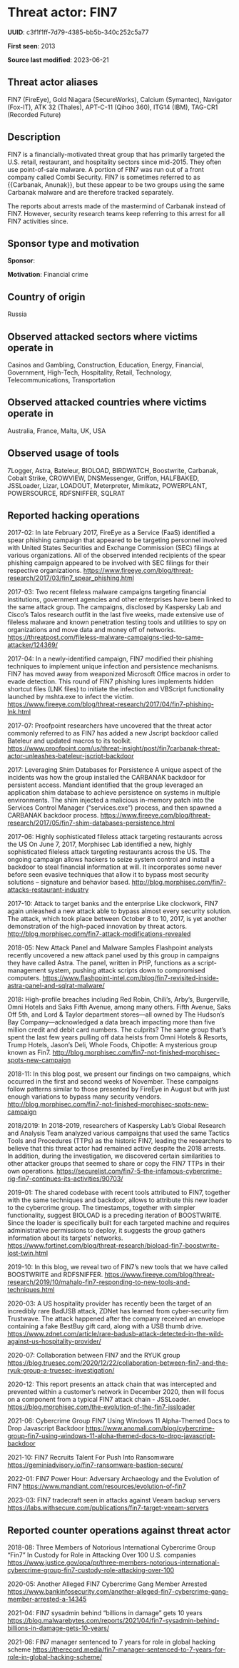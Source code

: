 # Threat actor: FIN7

**UUID**: c3f1f1ff-7d79-4385-bb5b-340c252c5a77

**First seen**: 2013

**Source last modified**: 2023-06-21

## Threat actor aliases

FIN7 (FireEye), Gold Niagara (SecureWorks), Calcium (Symantec), Navigator (Fox-IT), ATK 32 (Thales), APT-C-11 (Qihoo 360), ITG14 (IBM), TAG-CR1 (Recorded Future)

## Description

FIN7 is a financially-motivated threat group that has primarily targeted the U.S. retail, restaurant, and hospitality sectors since mid-2015. They often use point-of-sale malware. A portion of FIN7 was run out of a front company called Combi Security. FIN7 is sometimes referred to as {{Carbanak, Anunak}}, but these appear to be two groups using the same Carbanak malware and are therefore tracked separately.

The reports about arrests made of the mastermind of Carbanak instead of FIN7. However, security research teams keep referring to this arrest for all FIN7 activities since.

## Sponsor type and motivation

**Sponsor**: 

**Motivation**: Financial crime


## Country of origin

Russia

## Observed attacked sectors where victims operate in

Casinos and Gambling, Construction, Education, Energy, Financial, Government, High-Tech, Hospitality, Retail, Technology, Telecommunications, Transportation

## Observed attacked countries where victims operate in

Australia, France, Malta, UK, USA

## Observed usage of tools

7Logger, Astra, Bateleur, BIOLOAD, BIRDWATCH, Boostwrite, Carbanak, Cobalt Strike, CROWVIEW, DNSMessenger, Griffon, HALFBAKED, JSSLoader, Lizar, LOADOUT, Meterpreter, Mimikatz, POWERPLANT, POWERSOURCE, RDFSNIFFER, SQLRAT

## Reported hacking operations

2017-02: In late February 2017, FireEye as a Service (FaaS) identified a spear phishing campaign that appeared to be targeting personnel involved with United States Securities and Exchange Commission (SEC) filings at various organizations.
All of the observed intended recipients of the spear phishing campaign appeared to be involved with SEC filings for their respective organizations.
https://www.fireeye.com/blog/threat-research/2017/03/fin7_spear_phishing.html

2017-03: Two recent fileless malware campaigns targeting financial institutions, government agencies and other enterprises have been linked to the same attack group.
The campaigns, disclosed by Kaspersky Lab and Cisco’s Talos research outfit in the last five weeks, made extensive use of fileless malware and known penetration testing tools and utilities to spy on organizations and move data and money off of networks.
https://threatpost.com/fileless-malware-campaigns-tied-to-same-attacker/124369/

2017-04: In a newly-identified campaign, FIN7 modified their phishing techniques to implement unique infection and persistence mechanisms. FIN7 has moved away from weaponized Microsoft Office macros in order to evade detection. This round of FIN7 phishing lures implements hidden shortcut files (LNK files) to initiate the infection and VBScript functionality launched by mshta.exe to infect the victim.
https://www.fireeye.com/blog/threat-research/2017/04/fin7-phishing-lnk.html

2017-07: Proofpoint researchers have uncovered that the threat actor commonly referred to as FIN7 has added a new Jscript backdoor called Bateleur and updated macros to its toolkit.
https://www.proofpoint.com/us/threat-insight/post/fin7carbanak-threat-actor-unleashes-bateleur-jscript-backdoor

2017: Leveraging Shim Databases for Persistence
A unique aspect of the incidents was how the group installed the CARBANAK backdoor for persistent access. Mandiant identified that the group leveraged an application shim database to achieve persistence on systems in multiple environments. The shim injected a malicious in-memory patch into the Services Control Manager (“services.exe”) process, and then spawned a CARBANAK backdoor process.
https://www.fireeye.com/blog/threat-research/2017/05/fin7-shim-databases-persistence.html

2017-06: Highly sophisticated fileless attack targeting restaurants across the US
On June 7, 2017, Morphisec Lab identified a new, highly sophisticated fileless attack targeting restaurants across the US. The ongoing campaign allows hackers to seize system control and install a backdoor to steal financial information at will. It incorporates some never before seen evasive techniques that allow it to bypass most security solutions – signature and behavior based.
http://blog.morphisec.com/fin7-attacks-restaurant-industry

2017-10: Attack to target banks and the enterprise
Like clockwork, FIN7 again unleashed a new attack able to bypass almost every security solution. The attack, which took place between October 8 to 10, 2017, is yet another demonstration of the high-paced innovation by threat actors.
http://blog.morphisec.com/fin7-attack-modifications-revealed

2018-05: New Attack Panel and Malware Samples
Flashpoint analysts recently uncovered a new attack panel used by this group in campaigns they have called Astra. The panel, written in PHP, functions as a script-management system, pushing attack scripts down to compromised computers.
https://www.flashpoint-intel.com/blog/fin7-revisited-inside-astra-panel-and-sqlrat-malware/

2018: High-profile breaches including Red Robin, Chili’s, Arby’s, Burgerville, Omni Hotels and Saks Fifth Avenue, among many others.
Fifth Avenue, Saks Off 5th, and Lord & Taylor department stores—all owned by The Hudson’s Bay Company—acknowledged a data breach impacting more than five million credit and debit card numbers. The culprits? The same group that’s spent the last few years pulling off data heists from Omni Hotels & Resorts, Trump Hotels, Jason’s Deli, Whole Foods, Chipotle: A mysterious group known as Fin7.
http://blog.morphisec.com/fin7-not-finished-morphisec-spots-new-campaign

2018-11: In this blog post, we present our findings on two campaigns, which occurred in the first and second weeks of November. These campaigns follow patterns similar to those presented by FireEye in August but with just enough variations to bypass many security vendors.
http://blog.morphisec.com/fin7-not-finished-morphisec-spots-new-campaign

2018/2019: In 2018-2019, researchers of Kaspersky Lab’s Global Research and Analysis Team analyzed various campaigns that used the same Tactics Tools and Procedures (TTPs) as the historic FIN7, leading the researchers to believe that this threat actor had remained active despite the 2018 arrests. In addition, during the investigation, we discovered certain similarities to other attacker groups that seemed to share or copy the FIN7 TTPs in their own operations.
https://securelist.com/fin7-5-the-infamous-cybercrime-rig-fin7-continues-its-activities/90703/

2019-01: The shared codebase with recent tools attributed to FIN7, together with the same techniques and backdoor, allows to attribute this new loader to the cybercrime group. The timestamps, together with simpler functionality, suggest BIOLOAD is a preceding iteration of BOOSTWRITE.
Since the loader is specifically built for each targeted machine and requires administrative permissions to deploy, it suggests the group gathers information about its targets’ networks.
https://www.fortinet.com/blog/threat-research/bioload-fin7-boostwrite-lost-twin.html

2019-10: In this blog, we reveal two of FIN7’s new tools that we have called BOOSTWRITE and RDFSNIFFER.
https://www.fireeye.com/blog/threat-research/2019/10/mahalo-fin7-responding-to-new-tools-and-techniques.html

2020-03: A US hospitality provider has recently been the target of an incredibly rare BadUSB attack, ZDNet has learned from cyber-security firm Trustwave.
The attack happened after the company received an envelope containing a fake BestBuy gift card, along with a USB thumb drive.
https://www.zdnet.com/article/rare-badusb-attack-detected-in-the-wild-against-us-hospitality-provider/

2020-07: Collaboration between FIN7 and the RYUK group
https://blog.truesec.com/2020/12/22/collaboration-between-fin7-and-the-ryuk-group-a-truesec-investigation/

2020-12: This report presents an attack chain that was intercepted and prevented within a customer’s network in December 2020, then will focus on a component from a typical FIN7 attack chain - JSSLoader.
https://blog.morphisec.com/the-evolution-of-the-fin7-jssloader

2021-06: Cybercrime Group FIN7 Using Windows 11 Alpha-Themed Docs to Drop Javascript Backdoor
https://www.anomali.com/blog/cybercrime-group-fin7-using-windows-11-alpha-themed-docs-to-drop-javascript-backdoor

2021-10: FIN7 Recruits Talent For Push Into Ransomware
https://geminiadvisory.io/fin7-ransomware-bastion-secure/

2022-01: FIN7 Power Hour: Adversary Archaeology and the Evolution of FIN7
https://www.mandiant.com/resources/evolution-of-fin7

2023-03: FIN7 tradecraft seen in attacks against Veeam backup servers
https://labs.withsecure.com/publications/fin7-target-veeam-servers

## Reported counter operations against threat actor

2018-08: Three Members of Notorious International Cybercrime Group “Fin7” In Custody for Role in Attacking Over 100 U.S. companies
https://www.justice.gov/opa/pr/three-members-notorious-international-cybercrime-group-fin7-custody-role-attacking-over-100

2020-05: Another Alleged FIN7 Cybercrime Gang Member Arrested
https://www.bankinfosecurity.com/another-alleged-fin7-cybercrime-gang-member-arrested-a-14345

2021-04: FIN7 sysadmin behind “billions in damage” gets 10 years
https://blog.malwarebytes.com/reports/2021/04/fin7-sysadmin-behind-billions-in-damage-gets-10-years/

2021-06: FIN7 manager sentenced to 7 years for role in global hacking scheme
https://therecord.media/fin7-manager-sentenced-to-7-years-for-role-in-global-hacking-scheme/



